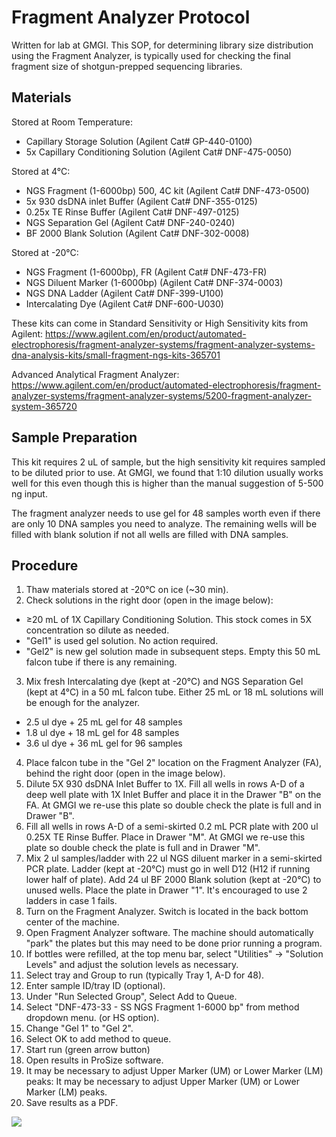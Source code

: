 # Fragment Analyzer Protocol 

Written for lab at GMGI. This SOP, for determining library size distribution using the Fragment Analyzer, is typically used for checking the final fragment size of shotgun-prepped sequencing libraries. 

## Materials 

Stored at Room Temperature:  
- Capillary Storage Solution (Agilent Cat# GP-440-0100)  
- 5x Capillary Conditioning Solution (Agilent Cat# DNF-475-0050)

Stored at 4°C:   
- NGS Fragment (1-6000bp) 500, 4C kit (Agilent Cat# DNF-473-0500)  
- 5x 930 dsDNA inlet Buffer (Agilent Cat# DNF-355-0125)  
- 0.25x TE Rinse Buffer (Agilent Cat# DNF-497-0125)  
- NGS Separation Gel (Agilent Cat# DNF-240-0240)    
- BF 2000 Blank Solution (Agilent Cat# DNF-302-0008)  

Stored at -20°C:  
- NGS Fragment (1-6000bp), FR (Agilent Cat# DNF-473-FR)  
- NGS Diluent Marker (1-6000bp) (Agilent Cat# DNF-374-0003)  
- NGS DNA Ladder (Agilent Cat# DNF-399-U100)  
- Intercalating Dye (Agilent Cat# DNF-600-U030)  

These kits can come in Standard Sensitivity or High Sensitivity kits from Agilent: https://www.agilent.com/en/product/automated-electrophoresis/fragment-analyzer-systems/fragment-analyzer-systems-dna-analysis-kits/small-fragment-ngs-kits-365701 

Advanced Analytical Fragment Analyzer: https://www.agilent.com/en/product/automated-electrophoresis/fragment-analyzer-systems/fragment-analyzer-systems/5200-fragment-analyzer-system-365720 

## Sample Preparation 

This kit requires 2 uL of sample, but the high sensitivity kit requires sampled to be diluted prior to use. At GMGI, we found that 1:10 dilution usually works well for this even though this is higher than the manual suggestion of 5-500 ng input. 

The fragment analyzer needs to use gel for 48 samples worth even if there are only 10 DNA samples you need to analyze. The remaining wells will be filled with blank solution if not all wells are filled with DNA samples. 

## Procedure

1. Thaw materials stored at -20°C on ice (~30 min).  
2. Check solutions in the right door (open in the image below):   
- ≥20 mL of 1X Capillary Conditioning Solution. This stock comes in 5X concentration so dilute as needed.  
- "Gel1" is used gel solution. No action required.    
- "Gel2" is new gel solution made in subsequent steps. Empty this 50 mL falcon tube if there is any remaining.  
3. Mix fresh Intercalating dye (kept at -20°C) and NGS Separation Gel (kept at 4°C) in a 50 mL falcon tube. Either 25 mL or 18 mL solutions will be enough for the analyzer.  
- 2.5 ul dye + 25 mL gel for 48 samples    
- 1.8 ul dye + 18 mL gel for 48 samples    
- 3.6 ul dye + 36 mL gel for 96 samples  
4. Place falcon tube in the "Gel 2" location on the Fragment Analyzer (FA), behind the right door (open in the image below).   
5. Dilute 5X 930 dsDNA Inlet Buffer to 1X. Fill all wells in rows A-D of a deep well plate with 1X Inlet Buffer and place it in the Drawer "B" on the FA. At GMGI we re-use this plate so double check the plate is full and in Drawer "B".  
6. Fill all wells in rows A-D of a semi-skirted 0.2 mL PCR plate with 200 ul 0.25X TE Rinse Buffer. Place in Drawer "M". At GMGI we re-use this plate so double check the plate is full and in Drawer "M".  
7. Mix 2 ul samples/ladder with 22 ul NGS diluent marker in a semi-skirted PCR plate. Ladder (kept at -20°C) must go in well D12 (H12 if running lower half of plate). Add 24 ul BF 2000 Blank solution (kept at -20°C) to unused wells. Place the plate in Drawer "1". It's encouraged to use 2 ladders in case 1 fails.  
8. Turn on the Fragment Analyzer. Switch is located in the back bottom center of the machine.  
9. Open Fragment Analyzer software. The machine should automatically "park" the plates but this may need to be done prior running a program.   
10. If bottles were refilled, at the top menu bar, select "Utilities" -> "Solution Levels" and adjust the solution levels as necessary.  
11. Select tray and Group to run (typically Tray 1, A-D for 48).  
12. Enter sample ID/tray ID (optional).  
13. Under "Run Selected Group", Select Add to Queue.  
14. Select "DNF-473-33 - SS NGS Fragment 1-6000 bp" from method dropdown menu. (or HS option).  
15. Change "Gel 1" to "Gel 2".  
16. Select OK to add method to queue.  
17. Start run (green arrow button) 
18. Open results in ProSize software. 
19. It may be necessary to adjust Upper Marker (UM) or Lower Marker (LM) peaks: It may be necessary to adjust Upper Marker (UM) or Lower Marker (LM) peaks.  
20. Save results as a PDF.  

![](https://www.biolabtech.com.ua/media/shop/images/f63e20a0-7d73-11ea-92b7-a2df97e5de28.JPG)